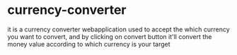 # currency-converter
it is a currency converter webapplication used to accept the which currency you want to convert, and by clicking on convert button it'll convert the money value according to which currency is your target

